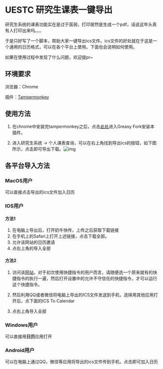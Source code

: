 # UESTC 研究生课表一键导出
研究生系统的课表功能实在是过于孱弱，打印居然是生成一个pdf，话说这年头真有人打印出来吗。。。

于是只好写了一个脚本，帮助大家一键导出ics文件。ics文件的好处就在于这是一个通用的日历格式，可以在各个平台上使用。下面也会说明如何使用。

如果在使用过程中发现了什么问题，欢迎提pr~


## 环境要求

浏览器：Chrome

插件：[Tampermonkey](https://www.tampermonkey.net/)



## 使用方法

1. 在chrome中安装完tampermonkey之后，点击[此处](https://greasyfork.org/zh-CN/scripts/440489-uestc-%E7%A0%94%E7%A9%B6%E7%94%9F%E8%AF%BE%E8%A1%A8ics%E5%AF%BC%E5%87%BA)进入Greasy Fork安装本插件。

2. 进入研究生系统 -> 个人课表查询，可以在右上角找到导出ics的按钮，如下图所示，点击即可导出下载。![img](https://greasyfork.s3.us-east-2.amazonaws.com/2o5d0zmn7naqyxq4nwj3gy0oleh1)

## 各平台导入方法

### MacOS用户

可以直接点击导出的ics文件加入日历

### IOS用户

#### 方法1

1. 在电脑上导出后，打开奶牛快传，上传之后获取下载链接
2. 在手机上的Safari上打开上述链接，点击下载全部。
3. 允许该网站的日历邀请
4. 点右上角的导入全部



#### 方法2

1. 访问该[网站](https://routinehub.co/shortcut/7005/)，对于初次使用快捷指令的用户而言，请随便选一个原来就有的快捷指令的执行一遍，然后打开设置中的允许不守信任的快捷指令，才可以运行这个快捷指令。

2. 然后利用QQ或者微信将电脑上导出的ICS文件发送到手机，选择用其他应用打开后，点下面的ICS To Calendar

3. 点右上角导入全部

### Windows用户

可以直接用**日历**应用打开

### Android用户

可以在电脑上通过QQ，微信等应用将导出的ics文件传到手机，点击即可加入日历

